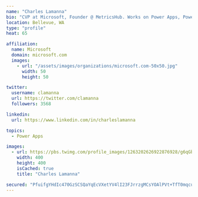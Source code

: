 ```yaml
---
name: "Charles Lamanna"
bio: "CVP at Microsoft, Founder @ MetricsHub. Works on Power Apps, Power Automate, Power Virtual Agent, Common Data Service and Dynamics 365."
location: Bellevue, WA
type: "profile"
heat: 65

affiliation:
  name: Microsoft
  domain: microsoft.com
  images:
    - url: "/assets/images/organizations/microsoft.com-50x50.jpg"
      width: 50
      height: 50

twitter:
  username: clamanna
  url: https://twitter.com/clamanna
  followers: 3568

linkedin:
  url: https://www.linkedin.com/in/charleslamanna

topics:
  - Power Apps

images:
  - url: https://pbs.twimg.com/profile_images/1263202626922876928/g6qGbHZ-_400x400.jpg
    width: 400
    height: 400
    isCached: true
    title: "Charles Lamanna"

secured: "PfuifgYHdIc470GzSCSQaYqEcVXetYV4lI23FJrrzgMCsYOAlPVt+TfT0mqcue+Dp4u1ilX/QjxCBnUJz8WzyH+WPTmZP8rjTQdvVLLOedMoM8qrs4RQWMpIupLNVinZuWMmugBnvknWABnECDtta6fk6GKIbSHxprxvhrfbu9C/RwwQOSsnjRQLrP1RkX1U3W2TOa53DrcHPR75k+3IWZ7uHugJemFArF7xlsKnAwfxEor9lEMPNRlZM7Q+eBsrw0QxgasvrX9b4LAT2X31IXM4i7o1x093VZzDY3+x5ufJzbGL0Db/4XpWAjuZKyTC1AHhZ24wrG5JmClwE6ULFGR4cWo65k5ytgHOs+eLD7wTQTXYr+d/hSL+yAEQD7zqDL8hSF50mUgJDjusbthLg4akA+hDYoWAwfpnieiovmA=;vxdGAEyUTUoQ4ilI11hRBw=="
---
```


